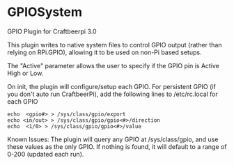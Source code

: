 # GPIOSystem
GPIO Plugin for Craftbeerpi 3.0

This plugin writes to native system files to control GPIO output (rather than relying on RPi.GPIO), allowing it to be used on non-Pi based setups.

The "Active" parameter allows the user to specify if the GPIO pin is Active High or Low.

On init, the plugin will configure/setup each GPIO. For persistent GPIO (if you don't auto run CraftbeerPi), add the following lines to /etc/rc.local for each GPIO 

    echo  <gpio#> > /sys/class/gpio/export
    echo <in/out> > /sys/class/gpio/gpio<#>/direction
    echo  <1/0> > /sys/class/gpio/gpio<#>/value

Known Issues:
The plugin will query any GPIO at /sys/class/gpio, and use these values as the only GPIO.  If nothing is found, it will default to a range of 0-200 (updated each run).
